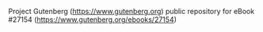 Project Gutenberg (https://www.gutenberg.org) public repository for eBook #27154 (https://www.gutenberg.org/ebooks/27154)
